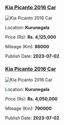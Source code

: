 
<!-- a01bbf8e422e563c36b75ca1f8e09615 -->

### [Kia Picanto 2016 Car](https://riyasewana.com/buy/kia-picanto-sale-kurunegala-6575325)

![Kia Picanto 2016 Car](https://riyasewana.com/thumb/thumbkia-picanto-22012594961.jpg)

Location: **Kurunegala**

Price (Rs): **Rs. 4,125,000**

Mileage (Km): **86000**

Publish Date: **2023-07-02**


<!-- 53046703736678a477207dee1aae40f3 -->

### [Kia Picanto 2016 Car](https://riyasewana.com/buy/kia-picanto-sale-kurunegala-6573757)

![Kia Picanto 2016 Car](https://riyasewana.com/thumb/thumbkia-picanto-21220244691.jpg)

Location: **Kurunegala**

Price (Rs): **Rs. 4,050,000**

Mileage (Km): **790000**

Publish Date: **2023-07-02**

